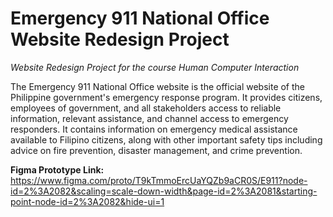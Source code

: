 # Emergency 911 National Office Website Redesign Project
*Website Redesign Project for the course Human Computer Interaction*

The Emergency 911 National Office website is the official website of the Philippine government's emergency response program. It provides citizens, employees of government, and all stakeholders access to reliable information, relevant assistance, and channel access to emergency responders. It contains information on emergency medical assistance available to Filipino citizens, along with other important safety tips including advice on fire prevention, disaster management, and crime prevention.

**Figma Prototype Link:** https://www.figma.com/proto/T9kTmmoErcUaYQZb9aCR0S/E911?node-id=2%3A2082&scaling=scale-down-width&page-id=2%3A2081&starting-point-node-id=2%3A2082&hide-ui=1
